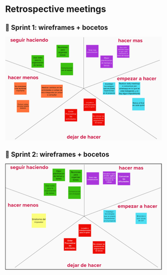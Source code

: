 # Retrospective meetings

## :pushpin: Sprint 1: wireframes + bocetos

![Sprint 1](/retrospective-meetings/sprint-1.png)

## :pushpin: Sprint 2: wireframes + bocetos

![Sprint 2](/retrospective-meetings/sprint-2.PNG)
